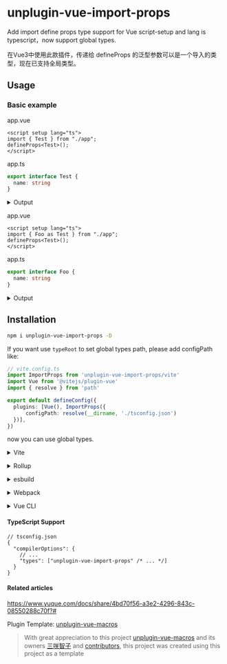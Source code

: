 # unplugin-vue-import-props

Add import define props type support for Vue script-setup and lang is typescript，now support global types.

在Vue3中使用此款插件，传递给 defineProps 的泛型参数可以是一个导入的类型，现在已支持全局类型。

## Usage

### Basic example

app.vue
```vue
<script setup lang="ts">
import { Test } from "./app";
defineProps<Test>();
</script>
```
app.ts
```typescript
export interface Test {
  name: string
}
```

<details>
<summary>Output</summary>

```vue
<script setup lang="ts">
import { } from "./app";
defineProps<{name:string;}>();
</script>
```

</details>

app.vue
```vue
<script setup lang="ts">
import { Foo as Test } from "./app";
defineProps<Test>();
</script>
```
app.ts
```typescript
export interface Foo {
  name: string
}
```

<details>
<summary>Output</summary>

```vue
<script setup lang="ts">
import { } from "./app";
defineProps<{name:string;}>();
</script>
```

</details>

## Installation

```bash
npm i unplugin-vue-import-props -D
```

If you want use `typeRoot` to set global types path, please add configPath like:

```ts
// vite.config.ts
import ImportProps from 'unplugin-vue-import-props/vite'
import Vue from '@vitejs/plugin-vue'
import { resolve } from 'path'

export default defineConfig({
  plugins: [Vue(), ImportProps({
      configPath: resolve(__dirname, './tsconfig.json')
  })],
})
```

now you can use global types.

<details>
<summary>Vite</summary><br>

```ts
// vite.config.ts
import ImportProps from 'unplugin-vue-import-props/vite'
import Vue from '@vitejs/plugin-vue'

export default defineConfig({
  plugins: [Vue(), ImportProps()],
})
```

<br></details>

<details>
<summary>Rollup</summary><br>

```ts
// rollup.config.js
import ImportProps from 'unplugin-vue-import-props/rollup'

export default {
  plugins: [ImportProps()], // Must be before Vue plugin!
}
```

<br></details>

<details>
<summary>esbuild</summary><br>

```ts
// esbuild.config.js
import { build } from 'esbuild'

build({
  plugins: [
    require('unplugin-vue-import-props/esbuild')(), // Must be before Vue plugin!
  ],
})
```

<br></details>

<details>
<summary>Webpack</summary><br>

```ts
// webpack.config.js
module.exports = {
  /* ... */
  plugins: [require('unplugin-vue-import-props/webpack')()],
}
```

<br></details>

<details>
<summary>Vue CLI</summary><br>

```ts
// vue.config.js
module.exports = {
  configureWebpack: {
    plugins: [require('unplugin-vue-import-props/webpack')()],
  },
}
```

<br></details>

#### TypeScript Support

```jsonc
// tsconfig.json
{
  "compilerOptions": {
    // ...
    "types": ["unplugin-vue-import-props" /* ... */]
  }
}
``` 
#### Related articles

https://www.yuque.com/docs/share/4bd70f56-a3e2-4296-843c-08550288c70f?#


Plugin Template: [unplugin-vue-macros](https://github.com/sxzz/unplugin-vue-macros)

> With great appreciation to this project [unplugin-vue-macros](https://github.com/sxzz/unplugin-vue-macros) and its owners [三咲智子](https://github.com/sxzz) and [contributors](https://github.com/sxzz/unplugin-vue-macros/graphs/contributors), this project was created using this project as a template


